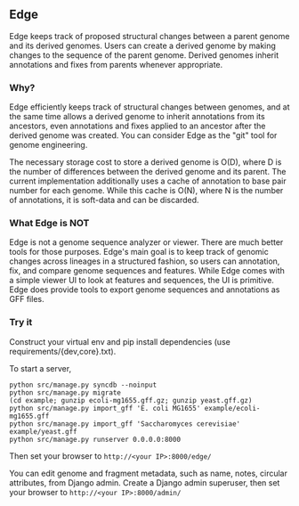 
## Edge

Edge keeps track of proposed structural changes between a parent genome and its
derived genomes. Users can create a derived genome by making changes to the
sequence of the parent genome. Derived genomes inherit annotations and fixes
from parents whenever appropriate.


### Why?

Edge efficiently keeps track of structural changes between genomes, and at the
same time allows a derived genome to inherit annotations from its ancestors,
even annotations and fixes applied to an ancestor after the derived genome was
created. You can consider Edge as the "git" tool for genome engineering.

The necessary storage cost to store a derived genome is O(D), where D is the
number of differences between the derived genome and its parent. The current
implementation additionally uses a cache of annotation to base pair number for
each genome. While this cache is O(N), where N is the number of annotations, it
is soft-data and can be discarded.


### What Edge is NOT

Edge is not a genome sequence analyzer or viewer. There are much better tools
for those purposes. Edge's main goal is to keep track of genomic changes across
lineages in a structured fashion, so users can annotation, fix, and compare
genome sequences and features. While Edge comes with a simple viewer UI to look
at features and sequences, the UI is primitive. Edge does provide tools to
export genome sequences and annotations as GFF files.


### Try it

Construct your virtual env and pip install dependencies (use
requirements/{dev,core}.txt).

To start a server,

```
python src/manage.py syncdb --noinput
python src/manage.py migrate
(cd example; gunzip ecoli-mg1655.gff.gz; gunzip yeast.gff.gz)
python src/manage.py import_gff 'E. coli MG1655' example/ecoli-mg1655.gff
python src/manage.py import_gff 'Saccharomyces cerevisiae' example/yeast.gff
python src/manage.py runserver 0.0.0.0:8000
```

Then set your browser to ```http://<your IP>:8000/edge/```

You can edit genome and fragment metadata, such as name, notes, circular
attributes, from Django admin. Create a Django admin superuser, then set your
browser to ```http://<your IP>:8000/admin/```

